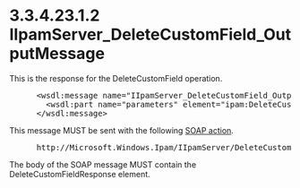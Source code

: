 <html dir="LTR" xmlns:mshelp="http://msdn.microsoft.com/mshelp" xmlns:ddue="http://ddue.schemas.microsoft.com/authoring/2003/5" xmlns:xlink="http://www.w3.org/1999/xlink" xmlns:tool="http://www.microsoft.com/tooltip">
 <body>
 <div id="header">
 <h1 class="heading">3.3.4.23.1.2 IIpamServer_DeleteCustomField_OutputMessage</h1>
 </div>
 <div id="mainSection">
 <div id="mainBody">
 <div id="allHistory" class="saveHistory"></div>
 <div id="sectionSection0" class="section" name="collapseableSection">
 

<p>This is the response for the DeleteCustomField operation.</p>

<dl>
<dd>
<div><pre> &lt;wsdl:message name=&quot;IIpamServer_DeleteCustomField_OutputMessage&quot;&gt;
   &lt;wsdl:part name=&quot;parameters&quot; element=&quot;ipam:DeleteCustomFieldResponse&quot; /&gt;
 &lt;/wsdl:message&gt;
</pre></div>
</dd></dl>

<p>This message MUST be sent with the following <a href="21b4a631-8f28-420f-822f-c5f879d5046e.md#gt_c1358651-96c1-4ce0-8e1f-b0b7a94145e3">SOAP action</a>.</p>

<dl>
<dd>
<div><pre> http://Microsoft.Windows.Ipam/IIpamServer/DeleteCustomFieldResponse
</pre></div>
</dd></dl>

<p>The body of the SOAP message MUST contain the
DeleteCustomFieldResponse element.</p>


 </div>
 </div>
 </div>
 </body>
</html>